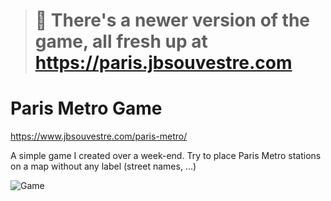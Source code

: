 > # 📢 There's a newer version of the game, all fresh up at https://paris.jbsouvestre.com 


# Paris Metro Game
https://www.jbsouvestre.com/paris-metro/

A simple game I created over a week-end. Try to place Paris Metro stations on a map without any label (street names, ...)

![Game](http://i.imgur.com/4bmSOUV.png)
